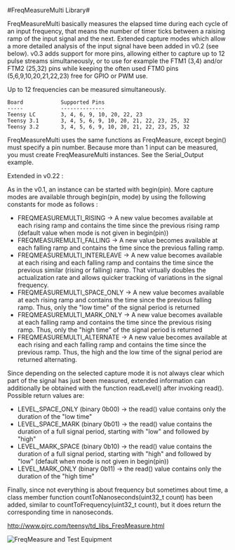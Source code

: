 #FreqMeasureMulti Library#

FreqMeasureMulti basically measures the elapsed time during each cycle of an input frequency, that means the number of timer ticks between a raising ramp of the input signal and the next. Extended capture modes which allow a more detailed analysis of the input signal have been added in v0.2 (see below). v0.3 adds support for more pins, allowing either to capture up to 12 pulse streams simultaneously, or to use for example the FTM1 (3,4) and/or FTM2 (25,32) pins while keeping the often used FTM0 pins (5,6,9,10,20,21,22,23) free for GPIO or PWM use.

Up to 12 frequencies can be measured simultaneously.

    Board            Supported Pins
    -----            --------------
    Teensy LC        3, 4, 6, 9, 10, 20, 22, 23
    Teensy 3.1       3, 4, 5, 6, 9, 10, 20, 21, 22, 23, 25, 32
    Teensy 3.2       3, 4, 5, 6, 9, 10, 20, 21, 22, 23, 25, 32

FreqMeasureMulti uses the same functions as FreqMeasure, except begin() must specify a pin number.  Because more than 1 input can be measured, you must create FreqMeasureMulti instances.  See the Serial_Output example.

Extended in v0.22 :

As in the v0.1, an instance can be started with begin(pin). More capture modes are available through begin(pin, mode) by using the following constants for mode as follows :
* FREQMEASUREMULTI_RISING -> A new value becomes available at each rising ramp and contains the time since the previous rising ramp (default value when mode is not given in begin(pin))
* FREQMEASUREMULTI_FALLING ->  A new value becomes available at each falling ramp and contains the time since the previous falling ramp.
* FREQMEASUREMULTI_INTERLEAVE -> A new value becomes available at each rising and each falling ramp and contains the time since the previous similar (rising or falling) ramp. That virtually doubles the actualization rate and allows quicker tracking of variations in the signal frequency.
* FREQMEASUREMULTI\_SPACE\_ONLY -> A new value becomes available at each rising ramp and contains the time since the previous falling ramp. Thus, only the "low time" of the signal period is returned
* FREQMEASUREMULTI\_MARK\_ONLY -> A new value becomes available at each falling ramp and contains the time since the previous rising ramp. Thus, only the "high time" of the signal period is returned
* FREQMEASUREMULTI_ALTERNATE -> A new value becomes available at each rising and each falling ramp and contains the time since the previous ramp. Thus, the high and the low time of the signal period are returned alternating.

Since depending on the selected capture mode it is not always clear which part of the signal has just been measured, extended information can additionally be obtained with the function readLevel() after invoking read().
Possible return values are:
* LEVEL\_SPACE\_ONLY (binary 0b00) -> the read() value contains only the duration of the "low time"
* LEVEL\_SPACE\_MARK (binary 0b01) -> the read() value contains the duration of a full signal period, starting with "low" and followed by "high"
* LEVEL\_MARK\_SPACE (binary 0b10) -> the read() value contains the duration of a full signal period, starting with "high" and followed by "low" (default when mode is not given in begin(pin))
* LEVEL\_MARK\_ONLY (binary 0b11) -> the read() value contains only the duration of the "high time"

Finally, since not everything is about frequency but sometimes about time, a class member function countToNanoseconds(uint32\_t count) has been added, similar to countToFrequency(uint32\_t count), but it does return the corresponding time in nanoseconds.

http://www.pjrc.com/teensy/td_libs_FreqMeasure.html

![FreqMeasure and Test Equipment](http://www.pjrc.com/teensy/td_libs_FreqMeasure_1.jpg)

